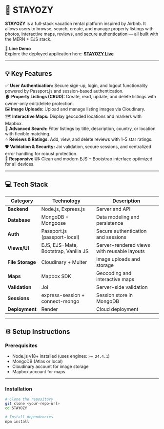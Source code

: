 # 🏡 STAYOZY

**STAYOZY** is a full-stack vacation rental platform inspired by Airbnb. It allows users to browse, search, create, and manage property listings with photos, interactive maps, reviews, and secure authentication — all built with the MERN + EJS stack.  

🚀 **Live Demo**  
Explore the deployed application here: [**STAYOZY Live**](https://stayozy.onrender.com/signup)

---

## 💡 Key Features

✅ **User Authentication:** Secure sign-up, login, and logout functionality powered by Passport.js and session-based authentication.  
🏠 **Property Listings (CRUD):** Create, read, update, and delete listings with owner-only edit/delete protection.  
🖼 **Image Uploads:** Upload and manage listing images via Cloudinary.  
🗺 **Interactive Maps:** Display geocoded locations and markers with Mapbox.  
🔎 **Advanced Search:** Filter listings by title, description, country, or location with flexible matching.  
⭐ **Reviews & Ratings:** Add, view, and delete reviews with 1–5 star ratings.  
🛡️ **Validation & Security:** Joi validation, secure sessions, and centralized error handling for robust protection.  
📱 **Responsive UI:** Clean and modern EJS + Bootstrap interface optimized for all devices.  

---

## 💻 Tech Stack

| **Category**        | **Technology**                        | **Description** |
|---------------------|--------------------------------------|----------------|
| **Backend**         | Node.js, Express.js                  | Server and API |
| **Database**        | MongoDB + Mongoose                   | Data modeling and persistence |
| **Auth**            | Passport.js (passport-local)         | Secure authentication and sessions |
| **Views/UI**        | EJS, EJS-Mate, Bootstrap, Vanilla JS | Server-rendered views with reusable layouts |
| **File Storage**    | Cloudinary + Multer                  | Image uploads and storage |
| **Maps**            | Mapbox SDK                           | Geocoding and interactive maps |
| **Validation**      | Joi                                  | Server-side validation |
| **Sessions**        | express-session + connect-mongo      | Session store in MongoDB |
| **Deployment**      | Render                               | Cloud deployment |

---

## ⚙️ Setup Instructions

### **Prerequisites**
- Node.js v18+ installed (uses engines: `>= 24.4.1`)
- MongoDB (Atlas or local)
- Cloudinary account for image storage
- Mapbox account for maps

---

### **Installation**

```bash
# Clone the repository
git clone <your-repo-url>
cd STAYOZY

# Install dependencies
npm install
